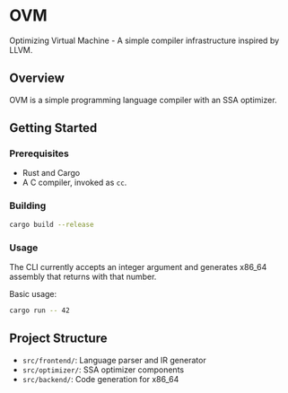 # OVM

Optimizing Virtual Machine - A simple compiler infrastructure inspired by LLVM.

## Overview

OVM is a simple programming language compiler with an SSA optimizer.

## Getting Started

### Prerequisites

- Rust and Cargo
- A C compiler, invoked as `cc`.

### Building

```bash
cargo build --release
```

### Usage

The CLI currently accepts an integer argument and generates x86_64 assembly that returns with that number.

Basic usage:

```bash
cargo run -- 42
```

## Project Structure

- `src/frontend/`: Language parser and IR generator
- `src/optimizer/`: SSA optimizer components
- `src/backend/`: Code generation for x86_64
